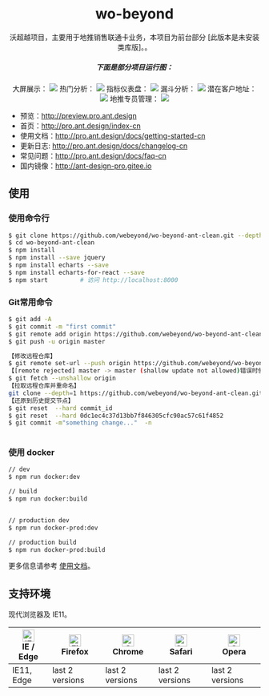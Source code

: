 
<h1 align="center">wo-beyond</h1>

<div align="center">

沃超越项目，主要用于地推销售联通卡业务，本项目为前台部分      [此版本是未安装类库版]。。

<h5 align="center">下面是部分项目运行图：</h5>

大屏展示：
![](https://images.gitee.com/uploads/images/2018/1021/160619_0b25eddd_1326542.jpeg)
热门分析：
![](https://images.gitee.com/uploads/images/2018/1021/160723_5d45d0a1_1326542.jpeg)
指标仪表盘：
![](https://images.gitee.com/uploads/images/2018/1021/160821_880cc7b0_1326542.jpeg)
漏斗分析：
![](https://images.gitee.com/uploads/images/2018/1021/160908_c861a425_1326542.jpeg)
潜在客户地址：
![](https://images.gitee.com/uploads/images/2018/1021/160943_84d9ec89_1326542.jpeg)
地推专员管理：
![](https://images.gitee.com/uploads/images/2018/1021/161056_6521a4d5_1326542.jpeg)

</div>

- 预览：http://preview.pro.ant.design
- 首页：http://pro.ant.design/index-cn
- 使用文档：http://pro.ant.design/docs/getting-started-cn
- 更新日志: http://pro.ant.design/docs/changelog-cn
- 常见问题：http://pro.ant.design/docs/faq-cn
- 国内镜像：http://ant-design-pro.gitee.io



## 使用

### 使用命令行
```bash
$ git clone https://github.com/webeyond/wo-beyond-ant-clean.git --depth=1
$ cd wo-beyond-ant-clean
$ npm install
$ npm install --save jquery
$ npm install echarts --save
$ npm install echarts-for-react --save
$ npm start         # 访问 http://localhost:8000
```


### Git常用命令
```bash
$ git add -A
$ git commit -m "first commit"
$ git remote add origin https://github.com/webeyond/wo-beyond-ant-clean.git
$ git push -u origin master

【修改远程仓库】
$ git remote set-url --push origin https://github.com/webeyond/wo-beyond-ant-clean.git  
【[remote rejected] master -> master (shallow update not allowed)错误时使用】
$ git fetch --unshallow origin  
【拉取远程仓库并重命名】
git clone --depth=1 https://github.com/webeyond/wo-beyond-ant-clean.git my-project
【还原到历史提交节点】
$ git reset  --hard commit_id  
$ git reset  --hard 0dc1ec4c37d13bb7f846305cfc90ac57c61f4852  
$ git commit -m"something change..."  -n 
 
```

### 使用 docker

```bash
// dev 
$ npm run docker:dev

// build 
$ npm run docker:build


// production dev 
$ npm run docker-prod:dev

// production build 
$ npm run docker-prod:build
```

更多信息请参考 [使用文档](http://pro.ant.design/docs/getting-started)。

## 支持环境

现代浏览器及 IE11。

| [<img src="https://raw.githubusercontent.com/alrra/browser-logos/master/src/edge/edge_48x48.png" alt="IE / Edge" width="24px" height="24px" />](http://godban.github.io/browsers-support-badges/)</br>IE / Edge | [<img src="https://raw.githubusercontent.com/alrra/browser-logos/master/src/firefox/firefox_48x48.png" alt="Firefox" width="24px" height="24px" />](http://godban.github.io/browsers-support-badges/)</br>Firefox | [<img src="https://raw.githubusercontent.com/alrra/browser-logos/master/src/chrome/chrome_48x48.png" alt="Chrome" width="24px" height="24px" />](http://godban.github.io/browsers-support-badges/)</br>Chrome | [<img src="https://raw.githubusercontent.com/alrra/browser-logos/master/src/safari/safari_48x48.png" alt="Safari" width="24px" height="24px" />](http://godban.github.io/browsers-support-badges/)</br>Safari | [<img src="https://raw.githubusercontent.com/alrra/browser-logos/master/src/opera/opera_48x48.png" alt="Opera" width="24px" height="24px" />](http://godban.github.io/browsers-support-badges/)</br>Opera |
| --------- | --------- | --------- | --------- | --------- |
| IE11, Edge| last 2 versions| last 2 versions| last 2 versions| last 2 versions

